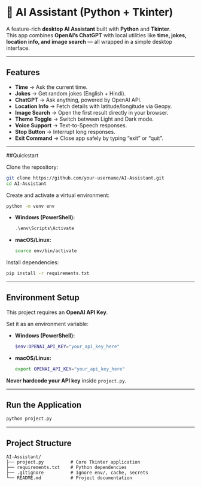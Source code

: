 # 🤖 AI Assistant (Python + Tkinter)

A feature-rich **desktop AI Assistant** built with **Python** and **Tkinter**.  
This app combines **OpenAI’s ChatGPT** with local utilities like **time, jokes, location info, and image search** — all wrapped in a simple desktop interface.  

---

##  Features

- **Time** → Ask the current time.  
- **Jokes** → Get random jokes (English + Hindi).  
- **ChatGPT** → Ask anything, powered by OpenAI API.  
- **Location Info** → Fetch details with latitude/longitude via Geopy.  
- **Image Search** → Open the first result directly in your browser.  
- **Theme Toggle** → Switch between Light and Dark mode.  
- **Voice Support** → Text-to-Speech responses.  
- **Stop Button** → Interrupt long responses.  
- **Exit Command** → Close app safely by typing “exit” or “quit”.  

---

##Quickstart

Clone the repository:

```bash
git clone https://github.com/your-username/AI-Assistant.git
cd AI-Assistant
```

Create and activate a virtual environment:

```bash
python -m venv env
```

- **Windows (PowerShell):**
  ```powershell
  .\env\Scripts\Activate
  ```
- **macOS/Linux:**
  ```bash
  source env/bin/activate
  ```

Install dependencies:

```bash
pip install -r requirements.txt
```

---

##  Environment Setup

This project requires an **OpenAI API Key**.  

Set it as an environment variable:

- **Windows (PowerShell):**
  ```powershell
  $env:OPENAI_API_KEY="your_api_key_here"
  ```
- **macOS/Linux:**
  ```bash
  export OPENAI_API_KEY="your_api_key_here"
  ```

 **Never hardcode your API key** inside `project.py`.

---

##  Run the Application

```bash
python project.py
```

---

##  Project Structure

```
AI-Assistant/
├── project.py          # Core Tkinter application
├── requirements.txt    # Python dependencies
├── .gitignore          # Ignore env/, cache, secrets
└── README.md           # Project documentation
```

